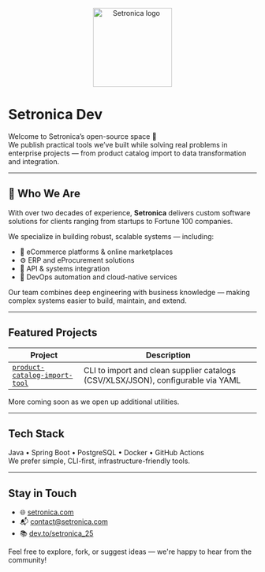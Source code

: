<p align="center">
  <img src="https://raw.githubusercontent.com/setronica-dev/.github/main/setronica-logo.png" width="160" alt="Setronica logo">
</p>

# Setronica Dev

Welcome to Setronica’s open-source space 👋  
We publish practical tools we’ve built while solving real problems in enterprise projects — from product catalog import to data transformation and integration.

---

## 🧾 Who We Are

With over two decades of experience, **Setronica** delivers custom software solutions for clients ranging from startups to Fortune 100 companies.

We specialize in building robust, scalable systems — including:

- 🛒 eCommerce platforms & online marketplaces  
- ⚙️ ERP and eProcurement solutions  
- 🔗 API & systems integration  
- 🧰 DevOps automation and cloud-native services

Our team combines deep engineering with business knowledge — making complex systems easier to build, maintain, and extend.

---

## Featured Projects

| Project | Description |
|--------|-------------|
| [`product-catalog-import-tool`](https://github.com/setronica-dev/product-catalog-import-tool) | CLI to import and clean supplier catalogs (CSV/XLSX/JSON), configurable via YAML |

More coming soon as we open up additional utilities.

---

## Tech Stack

Java • Spring Boot • PostgreSQL • Docker • GitHub Actions  
We prefer simple, CLI-first, infrastructure-friendly tools.

---

## Stay in Touch

- 🌐 [setronica.com](https://setronica.com)
- 📬 [contact@setronica.com](mailto:contact@setronica.com)
- 📚 [dev.to/setronica_25](https://dev.to/setronica_25)

Feel free to explore, fork, or suggest ideas — we're happy to hear from the community!
